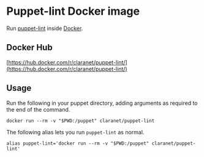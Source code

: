 # Puppet-lint Docker image

Run [puppet-lint](http://puppet-lint.com/) inside [Docker](https://www.docker.com/).

## Docker Hub

[https://hub.docker.com/r/claranet/puppet-lint/](https://hub.docker.com/r/claranet/puppet-lint/)

## Usage

Run the following in your puppet directory, adding arguments as required to the end of the command.

```shell
docker run --rm -v "$PWD:/puppet" claranet/puppet-lint
```

The following alias lets you run `puppet-lint` as normal.

```shell
alias puppet-lint='docker run --rm -v "$PWD:/puppet" claranet/puppet-lint'
```
